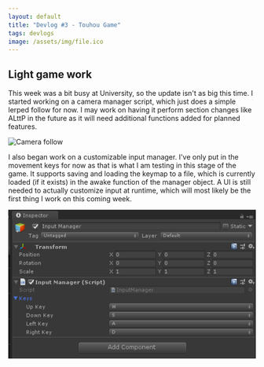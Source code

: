 ```yaml
---
layout: default
title: "Devlog #3 - Touhou Game"
tags: devlogs
image: /assets/img/file.ico
---
```


## Light game work

This week was a bit busy at University, so the update isn't as big this time. I started working on a camera manager script, which just does a simple lerped follow for now. I may work on having it perform section changes like ALttP in the future as it will need additional functions added for planned features.

![Camera follow](/images/devlogs/3/camera_lerp.gif)

I also began work on a customizable input manager. I've only put in the movement keys for now as that is what I am testing in this stage of the game. It supports saving and loading the keymap to a file, which is currently loaded (if it exists) in the awake function of the manager object. A UI is still needed to actually customize input at runtime, which will most likely be the first thing I work on this coming week.

![Input Manager inspector](/images/devlogs/3/input_serialization.png)
